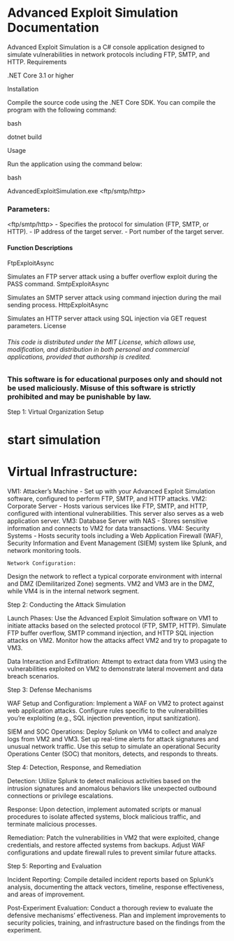 # Advanced Exploit Simulation Documentation

Advanced Exploit Simulation is a C# console application designed to simulate vulnerabilities in network protocols including FTP, SMTP, and HTTP.
Requirements

.NET Core 3.1 or higher

Installation

Compile the source code using the .NET Core SDK. You can compile the program with the following command:

bash

dotnet build

Usage

Run the application using the command below:

bash

AdvancedExploitSimulation.exe <ftp/smtp/http> <ipAddress> <port>

### Parameters:

  <ftp/smtp/http> - Specifies the protocol for simulation (FTP, SMTP, or HTTP).
  <ipAddress> - IP address of the target server.
  <port> - Port number of the target server.

#### Function Descriptions
FtpExploitAsync

Simulates an FTP server attack using a buffer overflow exploit during the PASS command.
SmtpExploitAsync

Simulates an SMTP server attack using command injection during the mail sending process.
HttpExploitAsync

Simulates an HTTP server attack using SQL injection via GET request parameters.
License

###### This code is distributed under the MIT License, which allows use, modification, and distribution in both personal and commercial applications, provided that authorship is credited.
### This software is for educational purposes only and should not be used maliciously. Misuse of this software is strictly prohibited and may be punishable by law.
Step 1: Virtual Organization Setup

  # start simulation
   # Virtual Infrastructure:
  VM1: Attacker’s Machine - Set up with your Advanced Exploit Simulation software, configured to perform FTP, SMTP, and HTTP attacks.
  VM2: Corporate Server - Hosts various services like FTP, SMTP, and HTTP, configured with intentional vulnerabilities. This server also serves as a web application server.
        VM3: Database Server with NAS - Stores sensitive information and connects to VM2 for data transactions.
        VM4: Security Systems - Hosts security tools including a Web Application Firewall (WAF), Security Information and Event Management (SIEM) system like Splunk, and network monitoring tools.

    Network Configuration:
   Design the network to reflect a typical corporate environment with internal and DMZ (Demilitarized Zone) segments. VM2 and VM3 are in the DMZ, while VM4 is in the internal network segment.

Step 2: Conducting the Attack Simulation

  Launch Phases:
        Use the Advanced Exploit Simulation software on VM1 to initiate attacks based on the selected protocol (FTP, SMTP, HTTP).
        Simulate FTP buffer overflow, SMTP command injection, and HTTP SQL injection attacks on VM2.
        Monitor how the attacks affect VM2 and try to propagate to VM3.

  Data Interaction and Exfiltration:
        Attempt to extract data from VM3 using the vulnerabilities exploited on VM2 to demonstrate lateral movement and data breach scenarios.

Step 3: Defense Mechanisms

  WAF Setup and Configuration:
        Implement a WAF on VM2 to protect against web application attacks. Configure rules specific to the vulnerabilities you’re exploiting (e.g., SQL injection prevention, input sanitization).

  SIEM and SOC Operations:
        Deploy Splunk on VM4 to collect and analyze logs from VM2 and VM3. Set up real-time alerts for attack signatures and unusual network traffic.
        Use this setup to simulate an operational Security Operations Center (SOC) that monitors, detects, and responds to threats.

Step 4: Detection, Response, and Remediation

   Detection:
        Utilize Splunk to detect malicious activities based on the intrusion signatures and anomalous behaviors like unexpected outbound connections or privilege escalations.

  Response:
        Upon detection, implement automated scripts or manual procedures to isolate affected systems, block malicious traffic, and terminate malicious processes.

  Remediation:
        Patch the vulnerabilities in VM2 that were exploited, change credentials, and restore affected systems from backups.
        Adjust WAF configurations and update firewall rules to prevent similar future attacks.

Step 5: Reporting and Evaluation

  Incident Reporting:
        Compile detailed incident reports based on Splunk’s analysis, documenting the attack vectors, timeline, response effectiveness, and areas of improvement.

  Post-Experiment Evaluation:
        Conduct a thorough review to evaluate the defensive mechanisms’ effectiveness.
        Plan and implement improvements to security policies, training, and infrastructure based on the findings from the experiment.
